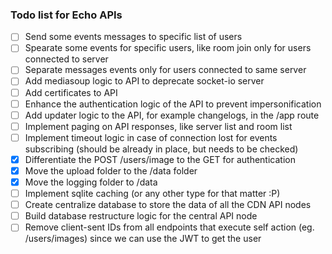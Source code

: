 ### Todo list for Echo APIs

- [ ] Send some events messages to specific list of users
- [ ] Spearate some events for specific users, like room join only for users connected to server
- [ ] Separate messages events only for users connected to same server
- [ ] Add mediasoup logic to API to deprecate socket-io server
- [ ] Add certificates to API
- [ ] Enhance the authentication logic of the API to prevent impersonification
- [ ] Add updater logic to the API, for example changelogs, in the /app route
- [ ] Implement paging on API responses, like server list and room list
- [ ] Implement timeout logic in case of connection lost for events subscribing (should be already in place, but needs to be checked)
- [x] Differentiate the POST /users/image to the GET for authentication
- [x] Move the upload folder to the /data folder
- [x] Move the logging folder to /data
- [ ] Implement sqlite caching (or any other type for that matter :P)
- [ ] Create centralize database to store the data of all the CDN API nodes
- [ ] Build database restructure logic for the central API node
- [ ] Remove client-sent IDs from all endpoints that execute self action (eg. /users/images) since we can use the JWT to get the user